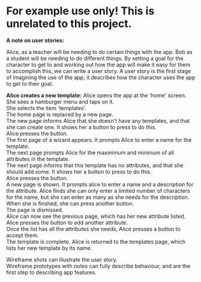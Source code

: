 # For example use only! This is unrelated to this project.

**A note on user stories:**

Alice, as a teacher will be needing to do certain things with the app.
Bob as a student will be needing to do different things.
By setting a goal for the character to get to and working out how the app will make it easy for them to accomplish this, we can write a user story.
A user story is the first stage of imagining the use of the app; it describes how the character uses the app to get to their goal.

**Alice creates a new template:**
Alice opens the app at the 'home' screen.  
She sees a hamburger menu and taps on it.   
She selects the item 'templates'.  
The home page is replaced by a new page.  
The new page informs Alice that she doesn't have any templates, and that she can create one. It shows her a button to press to do this.  
Alice presses the button.   
The first page of a wizard appears. It prompts Alice to enter a name for the template.  
The next page prompts Alice for the maxmimum and minimum of all attributes in the template.  
The next page informs that this template has no attributes, and that she should add some. It shows her a button to press to do this.  
Alice presses the button.  
A new page is shown. It prompts alice to enter a name and a description for the attribute. Alice finds she can only enter a limited number of characters for the name, but she can enter as many as she needs for the description.  
When she is finshed, she can press another button.  
The page is dismissed.   
Alice can now see the previous page, which has her new attribute listed.  
Alice presses the button to add another attribute.   
Once the list has all the attributes she needs, Alice presses a button to accept them.  
The template is complete. Alice is returned to the templates page, which lists her new template by its name.  

Wireframe shots can illustrate the user story.  
Wireframe prototypes with notes can fully describe behaviour, and are the first step to describing app features.  

